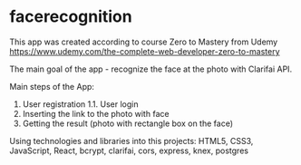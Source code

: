 # facerecognition
This app was created according to course Zero to Mastery from Udemy  https://www.udemy.com/the-complete-web-developer-zero-to-mastery

The main goal of the app - recognize the face at the photo with Clarifai API.

Main steps of the App:
1. User registration
1.1.  User login
2. Inserting the link to the photo with face
3. Getting the result (photo with rectangle box on the face)

Using technologies and libraries into this projects:
HTML5, CSS3, JavaScript, React, bcrypt, clarifai, cors, express, knex, postgres
